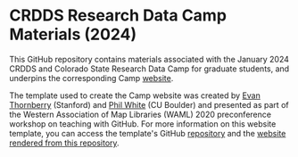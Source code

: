 # CRDDS Research Data Camp Materials (2024)

This GitHub repository contains materials associated with the January 2024 CRDDS and Colorado State Research Data Camp for graduate students, and underpins the corresponding Camp [website](https://cu-boulder-crdds.github.io/RDC_january2024/). 

The template used to create the Camp website was created by [Evan Thornberry](https://github.com/ect123) (Stanford) and [Phil White](https://github.com/outpw) (CU Boulder) and presented as part of the Western Association of Map Libraries (WAML) 2020 preconference workshop on teaching with GitHub. For more information on this website template, you can access the template's GitHub [repository](https://github.com/outpw/workshop-template) and the [website rendered from this repository](https://outpw.github.io/workshop-template/). 
